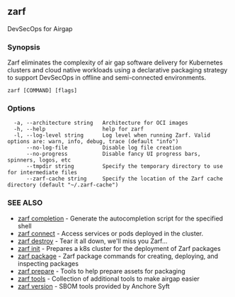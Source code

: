## zarf

DevSecOps for Airgap

### Synopsis

Zarf eliminates the complexity of air gap software delivery for Kubernetes clusters and cloud native workloads
using a declarative packaging strategy to support DevSecOps in offline and semi-connected environments.

```
zarf [COMMAND] [flags]
```

### Options

```
  -a, --architecture string   Architecture for OCI images
  -h, --help                  help for zarf
  -l, --log-level string      Log level when running Zarf. Valid options are: warn, info, debug, trace (default "info")
      --no-log-file           Disable log file creation
      --no-progress           Disable fancy UI progress bars, spinners, logos, etc
      --tmpdir string         Specify the temporary directory to use for intermediate files
      --zarf-cache string     Specify the location of the Zarf cache directory (default "~/.zarf-cache")
```

### SEE ALSO

* [zarf completion](zarf_completion.md)	 - Generate the autocompletion script for the specified shell
* [zarf connect](zarf_connect.md)	 - Access services or pods deployed in the cluster.
* [zarf destroy](zarf_destroy.md)	 - Tear it all down, we'll miss you Zarf...
* [zarf init](zarf_init.md)	 - Prepares a k8s cluster for the deployment of Zarf packages
* [zarf package](zarf_package.md)	 - Zarf package commands for creating, deploying, and inspecting packages
* [zarf prepare](zarf_prepare.md)	 - Tools to help prepare assets for packaging
* [zarf tools](zarf_tools.md)	 - Collection of additional tools to make airgap easier
* [zarf version](zarf_version.md)	 - SBOM tools provided by Anchore Syft


